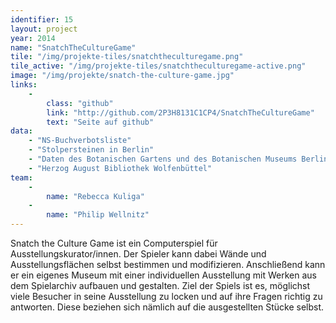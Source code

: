 ```yaml
---
identifier: 15
layout: project
year: 2014
name: "SnatchTheCultureGame"
tile: "/img/projekte-tiles/snatchtheculturegame.png"
tile_active: "/img/projekte-tiles/snatchtheculturegame-active.png"
image: "/img/projekte/snatch-the-culture-game.jpg"
links:
    -
        class: "github"
        link: "http://github.com/2P3H8131C1CP4/SnatchTheCultureGame"
        text: "Seite auf github"
data:
    - "NS-Buchverbotsliste"
    - "Stolpersteinen in Berlin"
    - "Daten des Botanischen Gartens und des Botanischen Museums Berlin-Dahlem"
    - "Herzog August Bibliothek Wolfenbüttel"
team:
    -
        name: "Rebecca Kuliga"
    -
        name: "Philip Wellnitz"
---
```

Snatch the Culture Game ist ein Computerspiel für Ausstellungskurator/innen. Der Spieler kann dabei Wände und
Ausstellungsflächen selbst bestimmen und modifizieren. Anschließend kann er ein eigenes Museum mit einer individuellen
Ausstellung mit Werken aus dem Spielarchiv aufbauen und gestalten. Ziel der Spiels ist es, möglichst viele Besucher in
seine Ausstellung zu locken und auf ihre Fragen richtig zu antworten. Diese beziehen sich nämlich auf die ausgestellten
Stücke selbst.